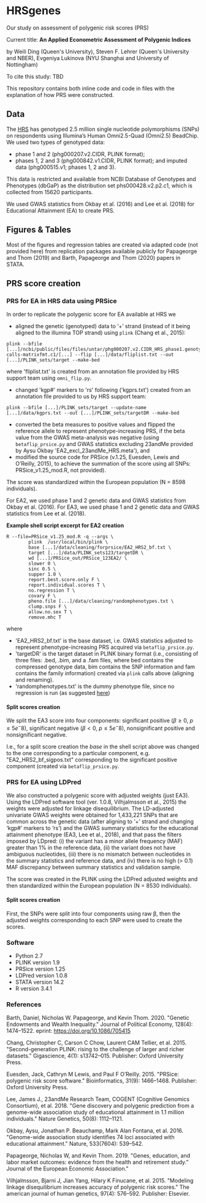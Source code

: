 # HRSgenes

Our study on assessment of polygenic risk scores (PRS)

Current title: **An Applied Econometric Assessment of Polygenic Indices**

by Weili Ding (Queen's University), Steven F. Lehrer (Queen's University and NBER), Evgeniya Lukinova (NYU Shanghai and University of Nottingham)

To cite this study: TBD

This repository contains both inline code and code in files with the explanation of how PRS were constructed.

## Data

The [HRS](https://hrs.isr.umich.edu/about) has genotyped 2.5 million single nucleotide polymorphisms (SNPs) on
respondents using Illumina’s Human Omni2.5-Quad (Omni2.5) BeadChip. We used two types of genotyped data: 
- phase 1 and 2 (phg000207.v2.CIDR, PLINK format);
- phases 1, 2 and 3 (phg000842.v1.CIDR, PLINK format); and
imputed data (phg000515.v1; phases 1, 2 and 3).

This data is restricted and available from NCBI Database of Genotypes and Phenotypes (dbGaP) as the distribution set phs000428.v2.p2.c1, which is collected from 15620 participants. 

We used GWAS statistics from Okbay et al. (2016) and Lee et al. (2018) for Educational Attainment (EA) to create PRS.

## Figures & Tables

Most of the figures and regression tables are created via adapted code (not provided here) from replication packages available publicly for Papageorge and Thom (2019) and Barth, Papageorge and Thom (2020) papers in STATA.

## PRS score creation

### PRS for EA in HRS data using PRSice
In order to replicate the polygenic score for EA available at HRS we 
- aligned the genetic (genotyped) data to ‘+’ strand (instead of it being aligned to the illumina TOP strand) using `plink` (Chang et al., 2015):

```
plink --bfile [...]/ncbi/public/files/files/untar/phg000207.v2.CIDR_HRS_phase1.genotype-calls-matrixfmt.c1/[...] --flip [...]/data/fliplist.txt --out [...]/PLINK_sets/target --make-bed
``` 

where 'fliplist.txt' is created from an annotation file provided by HRS support team using `omni_flip.py`.

- changed 'kgp#' markers to 'rs' following ('kgprs.txt') created from an annotation file provided to us by HRS support team: 

```
plink --bfile [...]/PLINK_sets/target --update-name [...]/data/kgprs.txt --out [...]/PLINK_sets/targetDR --make-bed
```

- converted the beta measures to positive values and flipped the reference allele to represent phenotype-increasing PRS, if the beta value from the GWAS meta-analysis was negative (using `betaflip_prsice.py` and GWAS statistics excluding 23andMe provided by Aysu Okbay 'EA2_excl_23andMe_HRS.meta'), and
- modified the source code for PRSice (v.1.25, Euesden, Lewis and O’Reilly, 2015), to achieve the summation of the score using all SNPs: PRSice_v1.25_mod.R, not provided).

The score was standardized within the European population (N = 8598 individuals). 

For EA2, we used phase 1 and 2 genetic data and GWAS statistics from Okbay et al. (2016). For EA3, we
used phase 1 and 2 genetic data and GWAS statistics from Lee et al. (2018).

**Example shell script excerpt for EA2 creation**
```
R --file=PRSice_v1.25_mod.R -q --args \
        plink  /usr/local/bin/plink \
        base [...]/data/cleaning/forprsice/EA2_HRS2_bf.txt \
        target [...]/data/PLINK_sets123/targetDR \
        wd [...]/PRSice_out/PRSice_123EA2/ \
        slower 0 \
        sinc 0.5 \
        supper 1.0 \
        report.best.score.only F \
        report.individual.scores T \
        no.regression T \
        covary F \
        pheno.file [...]/data/cleaning/randomphenotypes.txt \
        clump.snps F \
        allow.no.sex T \
        remove.mhc T
```

where 
- 'EA2_HRS2_bf.txt' is the base dataset, i.e. GWAS statistics adjusted to represent phenotype-increasing PRS acquired via `betaflip_prsice.py`.
- 'targetDR' is the target dataset in PLINK binary format (i.e., consisting of three files: .bed, .bim, and a .fam files, where bed contains the compressed genotype data, bim contains the SNP information and fam contains the family information) created via `plink` calls above (aligning and renaming).
- 'randomphenotypes.txt' is the dummy phenotype file, since no regression is run (as suggested [here](https://www.biostars.org/p/206740/))

#### Split scores creation

We split the EA3 score into four components: significant positive ($β ≥ 0$, $p ≤ 5e^−8$), significant negative ($β < 0$, $p ≤ 5e^−8$), nonsignificant positive and nonsignificant negative. 

I.e., for a split score creation the *base* in the shell script above was changed to the one corresponding to a particular component, e.g. "EA2_HRS2_bf_sigpos.txt" corresponding to the significant positive component (created via `betaflip_prsice.py`.

### PRS for EA using LDPred
We also constructed a polygenic score with adjusted weights (just EA3). Using the LDPred software tool (ver. 1.0.8, Vilhjalmsson et al., 2015) the weights were adjusted for linkage disequilibrium. The LD-adjusted univariate GWAS weights were obtained for 1,433,221 SNPs that are common across the genetic data (after aligning to ‘+’ strand and changing ‘kgp#’ markers to ‘rs’) and the GWAS summary statistics for the educational attainment phenotype (EA3, Lee et al., 2018), and that pass the filters imposed by LDpred: (i) the variant has a minor allele frequency (MAF) greater than 1% in the reference data, (ii) the variant does not have ambiguous nucleotides, (iii) there is no mismatch between nucleotides in the summary statistics and reference data, and (iv) there is no high (> 0.1) MAF discrepancy between summary statistics and validation
sample.

The score was created in the PLINK using the LDPred adjusted weights and then standardized within the European population (N = 8530 individuals). 

#### Split scores creation

First, the SNPs were split into four components using raw β, then the adjusted weights corresponding to each SNP were used to create the scores.

### Software
- Python 2.7
- PLINK version 1.9
- PRSice version 1.25
- LDPred version 1.0.8
- STATA version 14.2
- R version 3.4.1

### References

Barth, Daniel, Nicholas W. Papageorge, and Kevin Thom. 2020. "Genetic Endowments and Wealth Inequality." Journal of Political Economy, 128(4): 1474–1522. eprint: https://doi.org/10.1086/705415

Chang, Christopher C, Carson C Chow, Laurent CAM Tellier, et al. 2015. "Second-generation PLINK: rising to the challenge of larger and richer datasets." Gigascience, 4(1): s13742–015. Publisher: Oxford University Press.

Euesden, Jack, Cathryn M Lewis, and Paul F O’Reilly. 2015. "PRSice: polygenic risk score software." Bioinformatics, 31(9): 1466–1468. Publisher: Oxford University Press.

Lee, James J., 23andMe Research Team, COGENT (Cognitive Genomics Consortium), et al. 2018. "Gene discovery and polygenic prediction from a genome-wide association study of educational attainment in 1.1 million individuals." Nature Genetics, 50(8): 1112–1121.

Okbay, Aysu, Jonathan P. Beauchamp, Mark Alan Fontana, et al. 2016. "Genome-wide association study identifies 74 loci associated with educational attainment." Nature, 533(7604): 539–542.

Papageorge, Nicholas W, and Kevin Thom. 2019. "Genes, education, and labor market outcomes: evidence from the health and retirement study.” Journal of the European Economic Association."

Vilhjalmsson, Bjarni J, Jian Yang, Hilary K Finucane, et al. 2015. "Modeling linkage disequilibrium increases accuracy of polygenic risk scores." The american journal of human genetics, 97(4): 576–592. Publisher: Elsevier.

